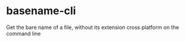 # basename-cli
Get the bare name of a file, without its extension cross platform on the command line
